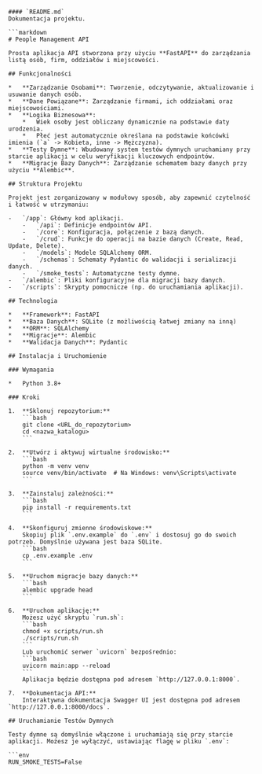 ```

#### `README.md`
Dokumentacja projektu.

```markdown
# People Management API

Prosta aplikacja API stworzona przy użyciu **FastAPI** do zarządzania listą osób, firm, oddziałów i miejscowości.

## Funkcjonalności

*   **Zarządzanie Osobami**: Tworzenie, odczytywanie, aktualizowanie i usuwanie danych osób.
*   **Dane Powiązane**: Zarządzanie firmami, ich oddziałami oraz miejscowościami.
*   **Logika Biznesowa**:
    *   Wiek osoby jest obliczany dynamicznie na podstawie daty urodzenia.
    *   Płeć jest automatycznie określana na podstawie końcówki imienia (`a` -> Kobieta, inne -> Mężczyzna).
*   **Testy Dymne**: Wbudowany system testów dymnych uruchamiany przy starcie aplikacji w celu weryfikacji kluczowych endpointów.
*   **Migracje Bazy Danych**: Zarządzanie schematem bazy danych przy użyciu **Alembic**.

## Struktura Projektu

Projekt jest zorganizowany w modułowy sposób, aby zapewnić czytelność i łatwość w utrzymaniu:

-   `/app`: Główny kod aplikacji.
    -   `/api`: Definicje endpointów API.
    -   `/core`: Konfiguracja, połączenie z bazą danych.
    -   `/crud`: Funkcje do operacji na bazie danych (Create, Read, Update, Delete).
    -   `/models`: Modele SQLAlchemy ORM.
    -   `/schemas`: Schematy Pydantic do walidacji i serializacji danych.
    -   `/smoke_tests`: Automatyczne testy dymne.
-   `/alembic`: Pliki konfiguracyjne dla migracji bazy danych.
-   `/scripts`: Skrypty pomocnicze (np. do uruchamiania aplikacji).

## Technologia

*   **Framework**: FastAPI
*   **Baza Danych**: SQLite (z możliwością łatwej zmiany na inną)
*   **ORM**: SQLAlchemy
*   **Migracje**: Alembic
*   **Walidacja Danych**: Pydantic

## Instalacja i Uruchomienie

### Wymagania

*   Python 3.8+

### Kroki

1.  **Sklonuj repozytorium:**
    ```bash
    git clone <URL_do_repozytorium>
    cd <nazwa_katalogu>
    ```

2.  **Utwórz i aktywuj wirtualne środowisko:**
    ```bash
    python -m venv venv
    source venv/bin/activate  # Na Windows: venv\Scripts\activate
    ```

3.  **Zainstaluj zależności:**
    ```bash
    pip install -r requirements.txt
    ```

4.  **Skonfiguruj zmienne środowiskowe:**
    Skopiuj plik `.env.example` do `.env` i dostosuj go do swoich potrzeb. Domyślnie używana jest baza SQLite.
    ```bash
    cp .env.example .env
    ```

5.  **Uruchom migracje bazy danych:**
    ```bash
    alembic upgrade head
    ```

6.  **Uruchom aplikację:**
    Możesz użyć skryptu `run.sh`:
    ```bash
    chmod +x scripts/run.sh
    ./scripts/run.sh
    ```
    Lub uruchomić serwer `uvicorn` bezpośrednio:
    ```bash
    uvicorn main:app --reload
    ```
    Aplikacja będzie dostępna pod adresem `http://127.0.0.1:8000`.

7.  **Dokumentacja API:**
    Interaktywna dokumentacja Swagger UI jest dostępna pod adresem `http://127.0.0.1:8000/docs`.

## Uruchamianie Testów Dymnych

Testy dymne są domyślnie włączone i uruchamiają się przy starcie aplikacji. Możesz je wyłączyć, ustawiając flagę w pliku `.env`:

```env
RUN_SMOKE_TESTS=False